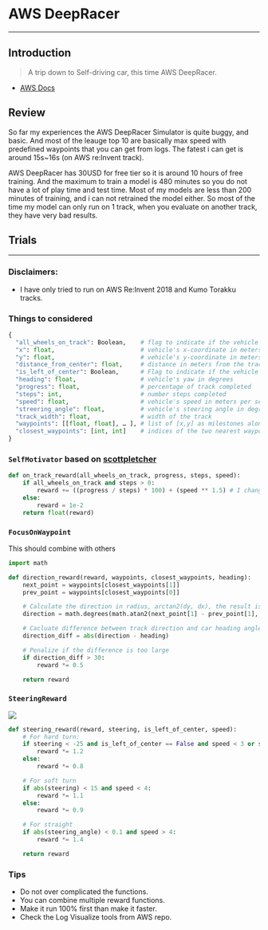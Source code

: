 # AWS DeepRacer
---

## Introduction 

> A trip down to Self-driving car, this time AWS DeepRacer.

- [AWS Docs](https://docs.aws.amazon.com/deepracer/latest/developerguide/what-is-deepracer.html)

## Review

So far my experiences the AWS DeepRacer Simulator is quite buggy, and basic. 
And most of the leauge top 10 are basically max speed with predefined waypoints that you can get from logs. The fatest i can get is around 15s~16s (on AWS re:Invent track).

AWS DeepRacer has 30USD for free tier so it is around 10 hours of free training. And the maximum to train a model is 480 minutes so you do not have a lot of play time and test time. Most of my models are less than 200 minutes of training, and i can not retrained the model either. So most of the time my model can only run on 1 track, when you evaluate on another track, they have very bad results.

## Trials
---

### Disclaimers:

- I have only tried to run on AWS Re:Invent 2018 and Kumo Torakku tracks.

### Things to considered

```python
{
  "all_wheels_on_track": Boolean,    # flag to indicate if the vehicle is on the track
  "x": float,                        # vehicle's x-coordinate in meters
  "y": float,                        # vehicle's y-coordinate in meters
  "distance_from_center": float,     # distance in meters from the track center 
  "is_left_of_center": Boolean,      # Flag to indicate if the vehicle is on the left side to the track center or not. 
  "heading": float,                  # vehicle's yaw in degrees
  "progress": float,                 # percentage of track completed
  "steps": int,                      # number steps completed
  "speed": float,                    # vehicle's speed in meters per second (m/s)
  "streering_angle": float,          # vehicle's steering angle in degrees
  "track_width": float,              # width of the track
  "waypoints": [[float, float], … ], # list of [x,y] as milestones along the track center
  "closest_waypoints": [int, int]    # indices of the two nearest waypoints.
}
```

### `SelfMotivator` based on [scottpletcher](https://github.com/scottpletcher/deepracer)

```python
def on_track_reward(all_wheels_on_track, progress, steps, speed):
    if all_wheels_on_track and steps > 0:
        reward += ((progress / steps) * 100) + (speed ** 1.5) # I changed this down for Kumo Torakku because with 2.0 modifier the car never able to complete the track.
    else:
        reward = 1e-2
    return float(reward)
```

### `FocusOnWaypoint`

This should combine with others

```python 
import math

def direction_reward(reward, waypoints, closest_waypoints, heading):
    next_point = waypoints[closest_waypoints[1]]
    prev_point = waypoints[closest_waypoints[0]]

    # Calculate the direction in radius, arctan2(dy, dx), the result is (-pi, pi) in radians
    direction = math.degrees(math.atan2(next_point[1] - prev_point[1], next_point[0] - prev_point[0]))

    # Cacluate difference between track direction and car heading angle
    direction_diff = abs(direction - heading)

    # Penalize if the difference is too large
    if direction_diff > 30:
        reward *= 0.5

    return reward
```

### `SteeringReward`

![](https://i.redd.it/cu3g1o1uqhy21.jpg)

```python
def steering_reward(reward, steering, is_left_of_center, speed):
    # For hard turn:
    if steering < -25 and is_left_of_center == False and speed < 3 or steering > 25 and is_left_of_center == True and speed < 3:
        reward *= 1.2
    else:
        reward *= 0.8

    # For soft turn
    if abs(steering) < 15 and speed < 4:
        reward *= 1.1
    else:
        reward *= 0.9

    # For straight
    if abs(steering_angle) < 0.1 and speed > 4:
        reward *= 1.4

    return reward
```

### Tips

- Do not over complicated the functions.
- You can combine multiple reward functions.
- Make it run 100% first than make it faster.
- Check the Log Visualize tools from AWS repo.




